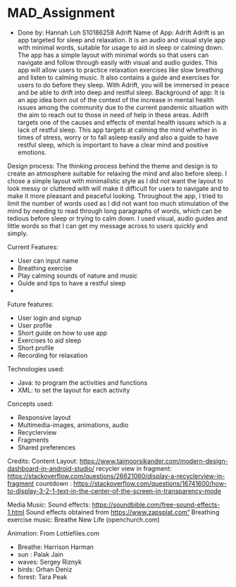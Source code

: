 # MAD_Assignment
- Done by: Hannah Loh S10186258
Adrift
Name of App: Adrift
Adrift is an app targeted for sleep and relaxation. It is an audio and visual style app with minimal words, suitable for usage to aid in sleep or calming down. The app has a simple layout with minimal words so that users can navigate and follow through easily with visual and audio guides. This app will allow users to practice relaxation exercises like slow breathing and listen to calming music. It also contains a guide and exercises for users to do before they sleep. With Adrift, you will be immersed in peace and be able to drift into deep and restful sleep.
Background of app:
It is an app idea born out of the context of the increase in mental health issues among the community due to the current pandemic situation with the aim to reach out to those in need of help in these areas. Adrift targets one of the causes and effects of mental health issues which is a lack of restful sleep. This app targets at calming the mind whether in times of stress, worry or to fall asleep easily and also a guide to have restful sleep, which is important to have a clear mind and positive emotions.  

Design process: 
The thinking process behind the theme and design is to create an atmosphere suitable for relaxing the mind and also before sleep. I chose a simple layout with minimalistic style as I did not want the layout to look messy or cluttered with will make it difficult for users to navigate and to make it more pleasant and peaceful looking. Throughout the app, I tried to limit the number of words used as I did not want too much stimulation of the mind by needing to read through long paragraphs of words, which can be tedious before sleep or trying to calm down. I used visual, audio guides and little words so that I can get my message across to users quickly and simply.

Current Features:
-	User can input name
-	Breathing exercise
-	Play calming sounds of nature and music
-	Guide and tips to have a restful sleep
-
Future features:
-	User login and signup
-	User profile
-	Short guide on how to use app
-	Exercises to aid sleep
-	Short profile
-	Recording for relaxation

Technologies used:
-	Java: to program the activities and functions 
-	XML: to set the layout for each activity

Concepts used:
-	Responsive layout
-	Multimedia-images, animations, audio
-	Recyclerview
-	Fragments
-	Shared preferences



Credits:
Content
Layout: https://www.taimoorsikander.com/modern-design-dashboard-in-android-studio/
 recycler view in fragment: https://stackoverflow.com/questions/26621060/display-a-recyclerview-in-fragment
countdown : https://stackoverflow.com/questions/16741600/how-to-display-3-2-1-text-in-the-center-of-the-screen-in-transparency-mode

Media
Music:
Sound effects: https://soundbible.com/free-sound-effects-1.html
Sound effects obtained from https://www.zapsplat.com“
Breathing exercise music: Breathe New Life (openchurch.com)


Animation:
From Lottiefiles.com
-	Breathe: Harrison Harman
-	sun : Palak Jain 
-	waves: Sergey Riznyk 
-	birds: Orhan Deniz 
-	forest: Tara Peak 
